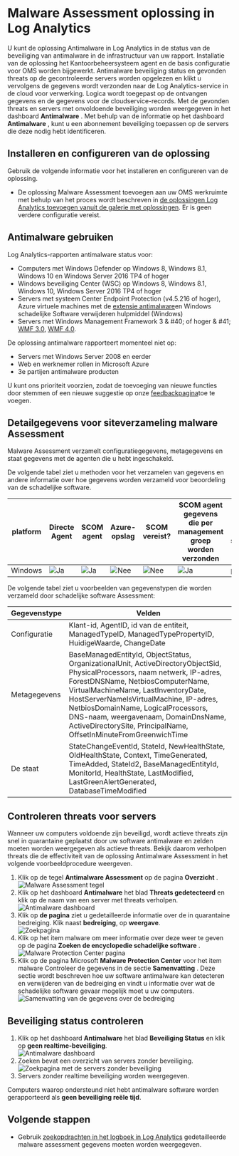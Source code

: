 <properties
    pageTitle="Malware Assessment oplossing in Log Analytics | Microsoft Azure"
    description="U kunt de oplossing Antimalware in Log Analytics in de status van de beveiliging van antimalware in de infrastructuur van uw rapport."
    services="log-analytics"
    documentationCenter=""
    authors="bandersmsft"
    manager="jwhit"
    editor=""/>

<tags
    ms.service="log-analytics"
    ms.workload="na"
    ms.tgt_pltfrm="na"
    ms.devlang="na"
    ms.topic="article"
    ms.date="10/10/2016"
    ms.author="banders"/>

# <a name="malware-assessment-solution-in-log-analytics"></a>Malware Assessment oplossing in Log Analytics


U kunt de oplossing Antimalware in Log Analytics in de status van de beveiliging van antimalware in de infrastructuur van uw rapport. Installatie van de oplossing het Kantoorbeheersysteem agent en de basis configuratie voor OMS worden bijgewerkt. Antimalware beveiliging status en gevonden threats op de gecontroleerde servers worden opgelezen en klikt u vervolgens de gegevens wordt verzonden naar de Log Analytics-service in de cloud voor verwerking. Logica wordt toegepast op de ontvangen gegevens en de gegevens voor de cloudservice-records. Met de gevonden threats en servers met onvoldoende beveiliging worden weergegeven in het dashboard **Antimalware** . Met behulp van de informatie op het dashboard **Antimalware** , kunt u een abonnement beveiliging toepassen op de servers die deze nodig hebt identificeren.

## <a name="installing-and-configuring-the-solution"></a>Installeren en configureren van de oplossing
Gebruik de volgende informatie voor het installeren en configureren van de oplossing.

- De oplossing Malware Assessment toevoegen aan uw OMS werkruimte met behulp van het proces wordt beschreven in [de oplossingen Log Analytics toevoegen vanuit de galerie met oplossingen](log-analytics-add-solutions.md).  Er is geen verdere configuratie vereist.


## <a name="use-antimalware"></a>Antimalware gebruiken

Log Analytics-rapporten antimalware status voor:

- Computers met Windows Defender op Windows 8, Windows 8.1, Windows 10 en Windows Server 2016 TP4 of hoger
- Windows beveiliging Center (WSC) op Windows 8, Windows 8.1, Windows 10, Windows Server 2016 TP4 of hoger
- Servers met systeem Center Endpoint Protection (v4.5.216 of hoger), Azure virtuele machines met de [extensie antimalware](http://go.microsoft.com/fwlink/?linkid=398023)en Windows schadelijke Software verwijderen hulpmiddel (Windows)  
- Servers met Windows Management Framework 3 & #40; of hoger & #41; [WMF 3.0](https://support.microsoft.com/kb/2506143), [WMF 4.0](http://www.microsoft.com/download/details.aspx?id=40855).

De oplossing antimalware rapporteert momenteel niet op:

- Servers met Windows Server 2008 en eerder
- Web en werknemer rollen in Microsoft Azure
- 3e partijen antimalware producten

U kunt ons prioriteit voorzien, zodat de toevoeging van nieuwe functies door stemmen of een nieuwe suggestie op onze [feedbackpagina](http://feedback.azure.com/forums/267889-azure-operational-insights/category/88093-malware-assessment-solution)toe te voegen.


## <a name="malware-assessment-data-collection-details"></a>Detailgegevens voor siteverzameling malware Assessment

Malware Assessment verzamelt configuratiegegevens, metagegevens en staat gegevens met de agenten die u hebt ingeschakeld.

De volgende tabel ziet u methoden voor het verzamelen van gegevens en andere informatie over hoe gegevens worden verzameld voor beoordeling van de schadelijke software.

| platform | Directe Agent | SCOM agent | Azure-opslag | SCOM vereist? | SCOM agent gegevens die per management groep worden verzonden | frequentie van de siteverzameling |
|---|---|---|---|---|---|---|
|Windows|![Ja](./media/log-analytics-malware/oms-bullet-green.png)|![Ja](./media/log-analytics-malware/oms-bullet-green.png)|![Nee](./media/log-analytics-malware/oms-bullet-red.png)|            ![Nee](./media/log-analytics-malware/oms-bullet-red.png)|![Ja](./media/log-analytics-malware/oms-bullet-green.png)| per uur|


De volgende tabel ziet u voorbeelden van gegevenstypen die worden verzameld door schadelijke software Assessment:

|**Gegevenstype**|**Velden**|
|---|---|
|Configuratie|Klant-id, AgentID, id van de entiteit, ManagedTypeID, ManagedTypePropertyID, HuidigeWaarde, ChangeDate|
|Metagegevens|BaseManagedEntityId, ObjectStatus, OrganizationalUnit, ActiveDirectoryObjectSid, PhysicalProcessors, naam netwerk, IP-adres, ForestDNSName, NetbiosComputerName, VirtualMachineName, LastInventoryDate, HostServerNameIsVirtualMachine, IP-adres, NetbiosDomainName, LogicalProcessors, DNS-naam, weergavenaam, DomainDnsName, ActiveDirectorySite, PrincipalName, OffsetInMinuteFromGreenwichTime|
|De staat|StateChangeEventId, StateId, NewHealthState, OldHealthState, Context, TimeGenerated, TimeAdded, StateId2, BaseManagedEntityId, MonitorId, HealthState, LastModified, LastGreenAlertGenerated, DatabaseTimeModified|

## <a name="review-threats-for-servers"></a>Controleren threats voor servers

Wanneer uw computers voldoende zijn beveiligd, wordt actieve threats zijn snel in quarantaine geplaatst door uw software antimalware en zelden moeten worden weergegeven als actieve threats. Bekijk daarom verholpen threats die de effectiviteit van de oplossing Antimalware Assessment in het volgende voorbeeldprocedure weergeven.

1. Klik op de tegel **Antimalware Assessment** op de pagina **Overzicht** .  
    ![Malware Assessment tegel](./media/log-analytics-malware/oms-antimalware01.png)
2. Klik op het dashboard **Antimalware** het blad **Threats gedetecteerd** en klik op de naam van een server met threats verholpen.  
    ![Antimalware dashboard](./media/log-analytics-malware/oms-antimalware02.png)
3. Klik op **de pagina** ziet u gedetailleerde informatie over de in quarantaine bedreiging. Klik naast **bedreiging**, op **weergave**.  
    ![Zoekpagina](./media/log-analytics-malware/oms-antimalware03.png)
4. Klik op het item malware om meer informatie over deze weer te geven op de pagina **Zoeken de encyclopedie schadelijke software** .  
    ![Malware Protection Center pagina](./media/log-analytics-malware/oms-antimalware04.png)
5. Klik op de pagina Microsoft **Malware Protection Center** voor het item malware Controleer de gegevens in de sectie **Samenvatting** . Deze sectie wordt beschreven hoe uw software antimalware kan detecteren en verwijderen van de bedreiging en vindt u informatie over wat de schadelijke software gevaar mogelijk moet u uw computers.  
    ![Samenvatting van de gegevens over de bedreiging](./media/log-analytics-malware/oms-antimalware05.png)

## <a name="review-protection-status"></a>Beveiliging status controleren

1. Klik op het dashboard **Antimalware** het blad **Beveiliging Status** en klik op **geen realtime-beveiliging**.  
    ![Antimalware dashboard](./media/log-analytics-malware/oms-antimalware06.png)
2. Zoeken bevat een overzicht van servers zonder beveiliging.  
    ![Zoekpagina met de servers zonder beveiliging](./media/log-analytics-malware/oms-antimalware07.png)
3. Servers zonder realtime beveiliging worden weergegeven.

Computers waarop ondersteund niet hebt antimalware software worden gerapporteerd als **geen beveiliging reële tijd**.


## <a name="next-steps"></a>Volgende stappen

- Gebruik [zoekopdrachten in het logboek in Log Analytics](log-analytics-log-searches.md) gedetailleerde malware assessment gegevens moeten worden weergegeven.
